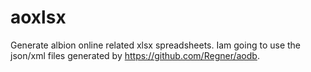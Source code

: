 # aoxlsx
Generate albion online related xlsx spreadsheets.
Iam going to use the json/xml files generated by https://github.com/Regner/aodb.

